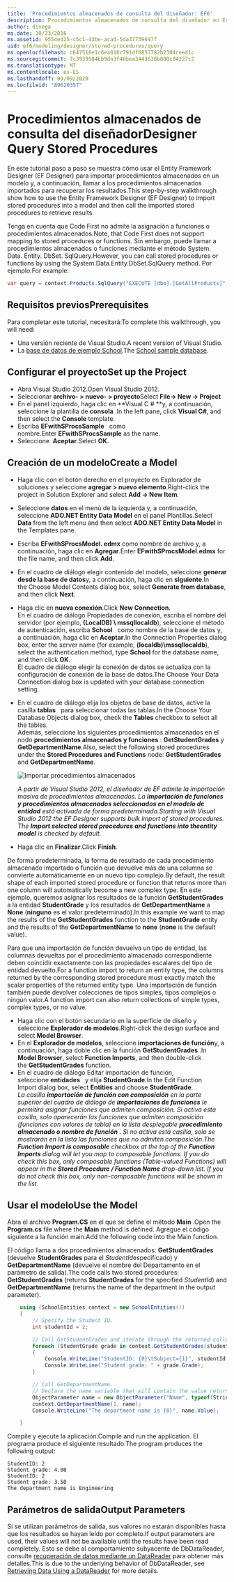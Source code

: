 ```yaml
---
title: 'Procedimientos almacenados de consulta del diseñador: EF6'
description: Procedimientos almacenados de consulta del diseñador en Entity Framework 6
author: divega
ms.date: 10/23/2016
ms.assetid: 9554ed25-c5c1-43be-acad-5da37739697f
uid: ef6/modeling/designer/stored-procedures/query
ms.openlocfilehash: c647516e1c6ea010c791df6857782b2304ceed1c
ms.sourcegitcommit: 7c3939504bb9da3f46bea3443638b808c04227c2
ms.translationtype: MT
ms.contentlocale: es-ES
ms.lasthandoff: 09/09/2020
ms.locfileid: "89620357"
---
```

# <a name="designer-query-stored-procedures"></a><span data-ttu-id="8d48c-103">Procedimientos almacenados de consulta del diseñador</span><span class="sxs-lookup"><span data-stu-id="8d48c-103">Designer Query Stored Procedures</span></span>
<span data-ttu-id="8d48c-104">En este tutorial paso a paso se muestra cómo usar el Entity Framework Designer (EF Designer) para importar procedimientos almacenados en un modelo y, a continuación, llamar a los procedimientos almacenados importados para recuperar los resultados.</span><span class="sxs-lookup"><span data-stu-id="8d48c-104">This step-by-step walkthrough show how to use the Entity Framework Designer (EF Designer) to import stored procedures into a model and then call the imported stored procedures to retrieve results.</span></span> 

<span data-ttu-id="8d48c-105">Tenga en cuenta que Code First no admite la asignación a funciones o procedimientos almacenados.</span><span class="sxs-lookup"><span data-stu-id="8d48c-105">Note, that Code First does not support mapping to stored procedures or functions.</span></span> <span data-ttu-id="8d48c-106">Sin embargo, puede llamar a procedimientos almacenados o funciones mediante el método System. Data. Entity. DbSet. SqlQuery.</span><span class="sxs-lookup"><span data-stu-id="8d48c-106">However, you can call stored procedures or functions by using the System.Data.Entity.DbSet.SqlQuery method.</span></span> <span data-ttu-id="8d48c-107">Por ejemplo:</span><span class="sxs-lookup"><span data-stu-id="8d48c-107">For example:</span></span>
``` csharp
var query = context.Products.SqlQuery("EXECUTE [dbo].[GetAllProducts]")`;
```

## <a name="prerequisites"></a><span data-ttu-id="8d48c-108">Requisitos previos</span><span class="sxs-lookup"><span data-stu-id="8d48c-108">Prerequisites</span></span>

<span data-ttu-id="8d48c-109">Para completar este tutorial, necesitará:</span><span class="sxs-lookup"><span data-stu-id="8d48c-109">To complete this walkthrough, you will need:</span></span>

- <span data-ttu-id="8d48c-110">Una versión reciente de Visual Studio.</span><span class="sxs-lookup"><span data-stu-id="8d48c-110">A recent version of Visual Studio.</span></span>
- <span data-ttu-id="8d48c-111">La [base de datos de ejemplo School](xref:ef6/resources/school-database).</span><span class="sxs-lookup"><span data-stu-id="8d48c-111">The [School sample database](xref:ef6/resources/school-database).</span></span>

## <a name="set-up-the-project"></a><span data-ttu-id="8d48c-112">Configurar el proyecto</span><span class="sxs-lookup"><span data-stu-id="8d48c-112">Set up the Project</span></span>

-   <span data-ttu-id="8d48c-113">Abra Visual Studio 2012.</span><span class="sxs-lookup"><span data-stu-id="8d48c-113">Open Visual Studio 2012.</span></span>
-   <span data-ttu-id="8d48c-114">Seleccionar **archivo- &gt; nuevo- &gt; proyecto**</span><span class="sxs-lookup"><span data-stu-id="8d48c-114">Select **File-&gt; New -&gt; Project**</span></span>
-   <span data-ttu-id="8d48c-115">En el panel izquierdo, haga clic en \*\*Visual C \# \*\*y, a continuación, seleccione la plantilla de **consola** .</span><span class="sxs-lookup"><span data-stu-id="8d48c-115">In the left pane, click **Visual C\#**, and then select the **Console** template.</span></span>
-   <span data-ttu-id="8d48c-116">Escriba **EFwithSProcsSample**   como nombre.</span><span class="sxs-lookup"><span data-stu-id="8d48c-116">Enter **EFwithSProcsSample** as the name.</span></span>
-   <span data-ttu-id="8d48c-117">Seleccione  **Aceptar**.</span><span class="sxs-lookup"><span data-stu-id="8d48c-117">Select **OK**.</span></span>

## <a name="create-a-model"></a><span data-ttu-id="8d48c-118">Creación de un modelo</span><span class="sxs-lookup"><span data-stu-id="8d48c-118">Create a Model</span></span>

-   <span data-ttu-id="8d48c-119">Haga clic con el botón derecho en el proyecto en Explorador de soluciones y seleccione **agregar &gt; nuevo elemento**.</span><span class="sxs-lookup"><span data-stu-id="8d48c-119">Right-click the project in Solution Explorer and select **Add -&gt; New Item**.</span></span>
-   <span data-ttu-id="8d48c-120">Seleccione **datos** en el menú de la izquierda y, a continuación, seleccione **ADO.NET Entity Data Model** en el panel Plantillas.</span><span class="sxs-lookup"><span data-stu-id="8d48c-120">Select **Data** from the left menu and then select **ADO.NET Entity Data Model** in the Templates pane.</span></span>
-   <span data-ttu-id="8d48c-121">Escriba **EFwithSProcsModel. edmx** como nombre de archivo y, a continuación, haga clic en **Agregar**.</span><span class="sxs-lookup"><span data-stu-id="8d48c-121">Enter **EFwithSProcsModel.edmx** for the file name, and then click **Add**.</span></span>
-   <span data-ttu-id="8d48c-122">En el cuadro de diálogo elegir contenido del modelo, seleccione **generar desde la base de datos**y, a continuación, haga clic en **siguiente**.</span><span class="sxs-lookup"><span data-stu-id="8d48c-122">In the Choose Model Contents dialog box, select **Generate from database**, and then click **Next**.</span></span>
-   <span data-ttu-id="8d48c-123">Haga clic en **nueva conexión**.</span><span class="sxs-lookup"><span data-stu-id="8d48c-123">Click **New Connection**.</span></span>  
    <span data-ttu-id="8d48c-124">En el cuadro de diálogo Propiedades de conexión, escriba el nombre del servidor (por ejemplo, **(LocalDB) \\ mssqllocaldb**), seleccione el método de autenticación, escriba **School**   como nombre de la base de datos y, a continuación, haga clic en **Aceptar**.</span><span class="sxs-lookup"><span data-stu-id="8d48c-124">In the Connection Properties dialog box, enter the server name (for example, **(localdb)\\mssqllocaldb**), select the authentication method, type **School** for the database name, and then click **OK**.</span></span>  
    <span data-ttu-id="8d48c-125">El cuadro de diálogo elegir la conexión de datos se actualiza con la configuración de conexión de la base de datos.</span><span class="sxs-lookup"><span data-stu-id="8d48c-125">The Choose Your Data Connection dialog box is updated with your database connection setting.</span></span>
-   <span data-ttu-id="8d48c-126">En el cuadro de diálogo elija los objetos de base de datos, active la casilla **tablas**   para seleccionar todas las tablas.</span><span class="sxs-lookup"><span data-stu-id="8d48c-126">In the Choose Your Database Objects dialog box, check the **Tables** checkbox to select all the tables.</span></span>  
    <span data-ttu-id="8d48c-127">Además, seleccione los siguientes procedimientos almacenados en el nodo **procedimientos almacenados y funciones** : **GetStudentGrades** y **GetDepartmentName**.</span><span class="sxs-lookup"><span data-stu-id="8d48c-127">Also, select the following stored procedures under the **Stored Procedures and Functions** node: **GetStudentGrades** and **GetDepartmentName**.</span></span> 

    ![Importar procedimientos almacenados](~/ef6/media/import.jpg)

    <span data-ttu-id="8d48c-129">*A partir de Visual Studio 2012, el diseñador de EF admite la importación masiva de procedimientos almacenados. La **importación de funciones y procedimientos almacenados seleccionados en el modelo de entidad** está activada de forma predeterminada.*</span><span class="sxs-lookup"><span data-stu-id="8d48c-129">*Starting with Visual Studio 2012 the EF Designer supports bulk import of stored procedures. The **Import selected stored procedures and functions into theentity model** is checked by default.*</span></span>
-   <span data-ttu-id="8d48c-130">Haga clic en **Finalizar**.</span><span class="sxs-lookup"><span data-stu-id="8d48c-130">Click **Finish**.</span></span>

<span data-ttu-id="8d48c-131">De forma predeterminada, la forma de resultado de cada procedimiento almacenado importado o función que devuelve más de una columna se convierte automáticamente en un nuevo tipo complejo.</span><span class="sxs-lookup"><span data-stu-id="8d48c-131">By default, the result shape of each imported stored procedure or function that returns more than one column will automatically become a new complex type.</span></span> <span data-ttu-id="8d48c-132">En este ejemplo, queremos asignar los resultados de la función **GetStudentGrades** a la entidad **StudentGrade** y los resultados de **GetDepartmentName** a **None** (**ninguno** es el valor predeterminado).</span><span class="sxs-lookup"><span data-stu-id="8d48c-132">In this example we want to map the results of the **GetStudentGrades** function to the **StudentGrade** entity and the results of the **GetDepartmentName** to **none** (**none** is the default value).</span></span>

<span data-ttu-id="8d48c-133">Para que una importación de función devuelva un tipo de entidad, las columnas devueltas por el procedimiento almacenado correspondiente deben coincidir exactamente con las propiedades escalares del tipo de entidad devuelto.</span><span class="sxs-lookup"><span data-stu-id="8d48c-133">For a function import to return an entity type, the columns returned by the corresponding stored procedure must exactly match the scalar properties of the returned entity type.</span></span> <span data-ttu-id="8d48c-134">Una importación de función también puede devolver colecciones de tipos simples, tipos complejos o ningún valor.</span><span class="sxs-lookup"><span data-stu-id="8d48c-134">A function import can also return collections of simple types, complex types, or no value.</span></span>

-   <span data-ttu-id="8d48c-135">Haga clic con el botón secundario en la superficie de diseño y seleccione **Explorador de modelos**.</span><span class="sxs-lookup"><span data-stu-id="8d48c-135">Right-click the design surface and select **Model Browser**.</span></span>
-   <span data-ttu-id="8d48c-136">En el **Explorador de modelos**, seleccione **importaciones de función**y, a continuación, haga doble clic en la función **GetStudentGrades** .</span><span class="sxs-lookup"><span data-stu-id="8d48c-136">In **Model Browser**, select **Function Imports**, and then double-click the **GetStudentGrades** function.</span></span>
-   <span data-ttu-id="8d48c-137">En el cuadro de diálogo Editar importación de función, seleccione **entidades**   y elija **StudentGrade**.</span><span class="sxs-lookup"><span data-stu-id="8d48c-137">In the Edit Function Import dialog box, select **Entities** and choose **StudentGrade**.</span></span>  
    <span data-ttu-id="8d48c-138">*La casilla **importación de función con composición** en la parte superior del cuadro de diálogo de **importaciones de funciones** le permitirá asignar funciones que admiten composición. Si activa esta casilla, solo aparecerán las funciones que admiten composición (funciones con valores de tabla) en la lista desplegable **procedimiento almacenado o nombre de función** . Si no activa esta casilla, solo se mostrarán en la lista las funciones que no admiten composición.*</span><span class="sxs-lookup"><span data-stu-id="8d48c-138">*The **Function Import is composable** checkbox at the top of the **Function Imports** dialog will let you map to composable functions. If you do check this box, only composable functions (Table-valued Functions) will appear in the **Stored Procedure / Function Name** drop-down list. If you do not check this box, only non-composable functions will be shown in the list.*</span></span>

## <a name="use-the-model"></a><span data-ttu-id="8d48c-139">Usar el modelo</span><span class="sxs-lookup"><span data-stu-id="8d48c-139">Use the Model</span></span>

<span data-ttu-id="8d48c-140">Abra el archivo **Program.CS** en el que se define el método **Main** .</span><span class="sxs-lookup"><span data-stu-id="8d48c-140">Open the **Program.cs** file where the **Main** method is defined.</span></span> <span data-ttu-id="8d48c-141">Agregue el código siguiente a la función main.</span><span class="sxs-lookup"><span data-stu-id="8d48c-141">Add the following code into the Main function.</span></span>

<span data-ttu-id="8d48c-142">El código llama a dos procedimientos almacenados: **GetStudentGrades** (devuelve **StudentGrades** para el *StudentId*especificado) y **GetDepartmentName** (devuelve el nombre del Departamento en el parámetro de salida).</span><span class="sxs-lookup"><span data-stu-id="8d48c-142">The code calls two stored procedures: **GetStudentGrades** (returns **StudentGrades** for the specified *StudentId*) and **GetDepartmentName** (returns the name of the department in the output parameter).</span></span>  

``` csharp
    using (SchoolEntities context = new SchoolEntities())
    {
        // Specify the Student ID.
        int studentId = 2;

        // Call GetStudentGrades and iterate through the returned collection.
        foreach (StudentGrade grade in context.GetStudentGrades(studentId))
        {
            Console.WriteLine("StudentID: {0}\tSubject={1}", studentId, grade.Subject);
            Console.WriteLine("Student grade: " + grade.Grade);
        }

        // Call GetDepartmentName.
        // Declare the name variable that will contain the value returned by the output parameter.
        ObjectParameter name = new ObjectParameter("Name", typeof(String));
        context.GetDepartmentName(1, name);
        Console.WriteLine("The department name is {0}", name.Value);

    }
```

<span data-ttu-id="8d48c-143">Compile y ejecute la aplicación.</span><span class="sxs-lookup"><span data-stu-id="8d48c-143">Compile and run the application.</span></span> <span data-ttu-id="8d48c-144">El programa produce el siguiente resultado:</span><span class="sxs-lookup"><span data-stu-id="8d48c-144">The program produces the following output:</span></span>

```console
StudentID: 2
Student grade: 4.00
StudentID: 2
Student grade: 3.50
The department name is Engineering
```

<a name="output-parameters"></a><span data-ttu-id="8d48c-145">Parámetros de salida</span><span class="sxs-lookup"><span data-stu-id="8d48c-145">Output Parameters</span></span>
-----------------

<span data-ttu-id="8d48c-146">Si se utilizan parámetros de salida, sus valores no estarán disponibles hasta que los resultados se hayan leído por completo.</span><span class="sxs-lookup"><span data-stu-id="8d48c-146">If output parameters are used, their values will not be available until the results have been read completely.</span></span> <span data-ttu-id="8d48c-147">Esto se debe al comportamiento subyacente de DbDataReader, consulte [recuperación de datos mediante un DataReader](https://go.microsoft.com/fwlink/?LinkID=398589) para obtener más detalles.</span><span class="sxs-lookup"><span data-stu-id="8d48c-147">This is due to the underlying behavior of DbDataReader, see [Retrieving Data Using a DataReader](https://go.microsoft.com/fwlink/?LinkID=398589) for more details.</span></span>
